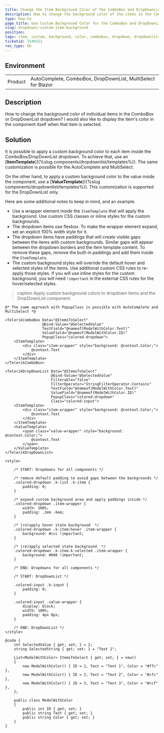 ```yaml
---
title: Change the Item Background Color of the ComboBox and DropDownList
description: How to change the background color of the items in the ComboBox dropdown?
type: how-to
page_title: Use Custom Background Color for the ComboBox and DropDownList Items
slug: dropdowns-custom-item-background
position: 
tags: item, custom, background, color, combobox, dropdown, dropdownlist
ticketid: 1540151
res_type: kb
---
```


## Environment
<table>
	<tbody>
		<tr>
			<td>Product</td>
			<td>AutoComplete, ComboBox, DropDownList, MultiSelect for Blazor</td>
		</tr>
	</tbody>
</table>


## Description

How to change the background color of individual items in the ComboBox or DropDownList dropdown? I would also like to display the item's color in the component itself when that item is selected.

## Solution

It is possible to apply a custom background color to each item inside the ComboBox/DropDownList dropdown. To achieve that, use an [**ItemTemplate**]({%slug components/dropdownlist/templates%}). The same customization is possible for the AutoComplete and MultiSelect.

On the other hand, to apply a custom background color to the value inside the component, use a [**ValueTemplate**]({%slug components/dropdownlist/templates%}). This customization is supported for the DropDownList only.

Here are some additional notes to keep in mind, and an example.

* Use a wrapper element inside the `ItemTemplate` that will apply the background. Use custom CSS classes or inline styles for the custom backgrounds.
* The dropdown items use flexbox. To make the wrapper element expand, set an explicit 100% width style for it.
* The dropdown items have paddings that will create visible gaps between the items with custom backgrounds. Similar gaps will appear between the dropdown borders and the item template content. To remove these gaps, remove the built-in paddings and add them inside the `ItemTemplate`.
* The custom background styles will override the default hover and selected styles of the items. Use additional custom CSS rules to re-apply those styles. If you will use inline styles for the custom background, you will need `!important` in the external CSS rules for the hover/selected styles.

>caption Apply custom background colors to dropdown items and the DropDownList component.

````CSHTML
@* The same approach with PopupClass is possible with AutoComplete and MultiSelect *@

<TelerikComboBox Data="@ItemsToSelect"
                 @bind-Value="@SelectedValue"
                 TextField="@nameof(ModelWithColor.Text)"
                 ValueField="@nameof(ModelWithColor.ID)"
                 PopupClass="colored-dropdown">
    <ItemTemplate>
        <div class="item-wrapper" style="background: @context.Color;">
            @context.Text
        </div>
    </ItemTemplate>
</TelerikComboBox>

<TelerikDropDownList Data="@ItemsToSelect"
                     @bind-Value="@SelectedValue"
                     Filterable="false"
                     FilterOperator="StringFilterOperator.Contains"
                     TextField="@nameof(ModelWithColor.Text)"
                     ValueField="@nameof(ModelWithColor.ID)"
                     PopupClass="colored-dropdown"
                     Class="colored-input">
    <ItemTemplate>
        <div class="item-wrapper" style="background: @context.Color;">
            @context.Text
        </div>
    </ItemTemplate>
    <ValueTemplate>
        <span class="value-wrapper" style="background: @context.Color;">
            @context.Text
        </span>
    </ValueTemplate>
</TelerikDropDownList>

<style>

    /* START: Dropdowns for all components */

    /* remove default padding to avoid gaps between the backgrounds */
    .colored-dropdown .k-list .k-item {
        padding: 0;
    }

    /* expand custom background area and apply paddings inside */
    .colored-dropdown .item-wrapper {
        width: 100%;
        padding: .3em .6em;
    }

    /* (re)apply hover state background  */
    .colored-dropdown .k-item:hover .item-wrapper {
        background: #ccc !important;
    }

    /* (re)apply selected state background  */
    .colored-dropdown .k-item.k-selected .item-wrapper {
        background: #666 !important;
    }

    /* END: Dropdowns for all components */

    /* START: DropDownList */

    .colored-input .k-input {
        padding: 0;
    }

    .colored-input .value-wrapper {
        display: block;
        width: 100%;
        padding: 4px 8px;
    }

    /* END: DropDownList */
</style>

@code {
    int SelectedValue { get; set; } = 2;
    string SelectedString { get; set; } = "Text 2";

    List<ModelWithColor> ItemsToSelect { get; set; } = new()
    {
        new ModelWithColor() { ID = 1, Text = "Text 1", Color = "#ffc" },
        new ModelWithColor() { ID = 2, Text = "Text 2", Color = "#cfc" },
        new ModelWithColor() { ID = 3, Text = "Text 3", Color = "#ccf" },
    };

    public class ModelWithColor
    {
        public int ID { get; set; }
        public string Text { get; set; }
        public string Color { get; set; }
    }
}
````
